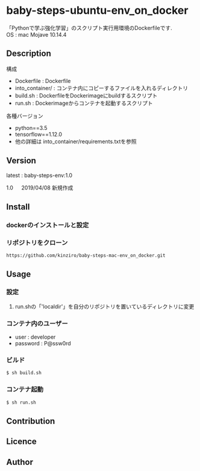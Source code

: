 baby-steps-ubuntu-env_on_docker
====

「Pythonで学ぶ強化学習」のスクリプト実行用環境のDockerfileです.  
OS : mac Mojave 10.14.4  

## Description

構成

- Dockerfile : Dockerfile
- into_container/ : コンテナ内にコピーするファイルを入れるディレクトリ
- build.sh : DockerfileをDockerimageにbuildするスクリプト
- run.sh : Dockerimageからコンテナを起動するスクリプト

各種バージョン
- python==3.5
- tensorflow==1.12.0
- 他の詳細は into_container/requirements.txtを参照

## Version
latest : baby-steps-env:1.0

1.0 &emsp; 2019/04/08 新規作成  

## Install

### dockerのインストールと設定

### リポジトリをクローン
```git
https://github.com/kinziro/baby-steps-mac-env_on_docker.git
```

## Usage

### 設定
1. run.shの「'localdir'」を自分のリポジトリを置いているディレクトリに変更

### コンテナ内のユーザー
- user : developer
- password : P@ssw0rd

### ビルド
```build.sh
$ sh build.sh
```

### コンテナ起動
```run.sh
$ sh run.sh
```

## Contribution

## Licence

## Author

